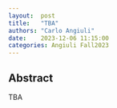 ```yaml
--- 
layout:  post 
title:   "TBA"
authors: "Carlo Angiuli"
date:    2023-12-06 11:15:00
categories: Angiuli Fall2023
--- 
```


## Abstract

TBA
